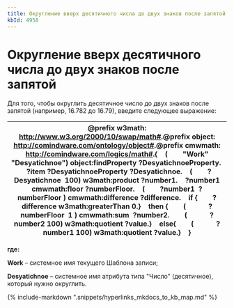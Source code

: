 ```yaml
---
title: Округление вверх десятичного числа до двух знаков после запятой
kbId: 4958
---
```


# Округление вверх десятичного числа до двух знаков после запятой

Для того, чтобы округлить десятичное число до двух знаков после  запятой (например, 16.782 до 16.79), введите следующее выражение:

| @prefix w3math: <http://www.w3.org/2000/10/swap/math#>.@prefix object: <http://comindware.com/ontology/object#>.@prefix cmwmath: <http://comindware.com/logics/math#>.{    (        "Work" "Desyatichnoe") object:findProperty ?DesyatichnoeProperty.    ?item ?DesyatichnoeProperty ?Desyatichnoe.    (        ?Desyatichnoe  100) w3math:product ?number1.    ?number1 cmwmath:floor ?numberFloor.    (        ?number1  ?numberFloor ) cmwmath:difference ?difference.    if {        ?difference w3math:greaterThan 0.}    then {        (            ?numberFloor  1 ) cmwmath:sum  ?number2.        (            ?number2 100) w3math:quotient ?value.}    else{        (            ?number1 100) w3math:quotient ?value.}    } |
| --- |

**где:**

**Work** – системное имя текущего Шаблона записи;

**Desyatichnoe** – системное имя атрибута типа "Число" (десятичное), который нужно округлить.

{% include-markdown ".snippets/hyperlinks_mkdocs_to_kb_map.md" %}
